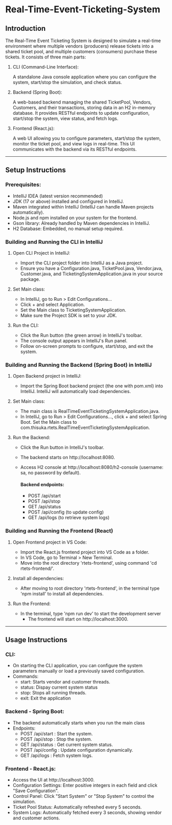 # Real-Time-Event-Ticketing-System

## Introduction
The Real-Time Event Ticketing System is designed to simulate a real-time environment where multiple vendors (producers) release tickets into a shared ticket pool, and multiple customers (consumers) purchase these tickets. It consists of three main parts:

1. CLI (Command-Line Interface):
   
   A standalone Java console application where you can configure the system, start/stop the simulation, and check status.
   
3. Backend (Spring Boot):

   A web-based backend managing the shared TicketPool, Vendors, Customers, and their transactions, storing data in an H2 in-memory database. It provides RESTful endpoints to update configuration, start/stop the system, view status, and fetch logs.
   
5. Frontend (React.js):
   
   A web UI allowing you to configure parameters, start/stop the system, monitor the ticket pool, and view logs in real-time. This UI communicates with the backend via its RESTful endpoints.



   
***



## Setup Instructions

### Prerequisites:
- IntelliJ IDEA (latest version recommended)
- JDK (17 or above) installed and configured in IntelliJ.
- Maven integrated within IntelliJ (IntelliJ can handle Maven projects automatically).
- Node.js and npm installed on your system for the frontend.
- Gson library: Already handled by Maven dependencies in IntelliJ.
- H2 Database: Embedded, no manual setup required.


### Building and Running the CLI in IntelliJ
1. Open CLI Project in IntelliJ:
   - Import the CLI project folder into IntelliJ as a Java project.
   - Ensure you have a Configuration.java, TicketPool.java, Vendor.java, Customer.java, and TicketingSystemApplication.java in your source package.
     
2. Set Main class:
   - In IntelliJ, go to Run > Edit Configurations...
   - Click + and select Application.
   - Set the Main class to TicketingSystemApplication.
   - Make sure the Project SDK is set to your JDK.
     
3. Run the CLI:
   - Click the Run button (the green arrow) in IntelliJ's toolbar.
   - The console output appears in IntelliJ's Run panel.
   - Follow on-screen prompts to configure, start/stop, and exit the system.
  

### Building and Running the Backend (Spring Boot) in IntelliJ
  1. Open Backend project in IntelliJ:
     - Import the Spring Boot backend project (the one with pom.xml) into IntelliJ. IntelliJ will automatically load dependencies.
       
  2. Set Main class:
     - The main class is RealTimeEventTicketingSystemApplication.java.
     - In IntelliJ, go to Run > Edit Configurations..., click + and select Spring Boot.
Set the Main class to com.thisuka.rtets.RealTimeEventTicketingSystemApplication.

  3. Run the Backend:
     - Click the Run button in IntelliJ's toolbar.
     - The backend starts on http://localhost:8080.
     - Access H2 console at http://localhost:8080/h2-console (username: sa, no password by default).

       #### Backend endpoints:
       - POST /api/start
       - POST /api/stop
       - GET /api/status
       - POST /api/config (to update config)
       - GET /api/logs (to retrieve system logs)


### Building and Running the Frontend (React)
1. Open Frontend project in VS Code:
   - Import the React.js frontend project into VS Code as a folder.
   - In VS Code, go to Terminal > New Terminal.
   - Move into the root directory 'rtets-frontend', using command 'cd rtets-frontend/'.
     
2. Install all dependencies:
   - After moving to root directory 'rtets-frontend', in the terminal type 'npm install' to install all dependencies.
   
3. Run the Frontend:
   - In the terminal, type 'npm run dev' to start the development server
       - The frontend will start on http://localhost:3000.



***



## Usage Instructions

### CLI:
- On starting the CLI application, you can configure the system parameters manually or load a previously saved configuration.
- Commands:
    - start: Starts vendor and customer threads.
    - status: Dispay current system status
    - stop: Stops all running threads.
    - exit: Exit the application


### Backend - Spring Boot:
- The backend automatically starts when you run the main class
- Endpoints:
    - POST /api/start : Start the system.
    - POST /api/stop : Stop the system.
    - GET /api/status : Get current system status.
    - POST /api/config : Update configuration dynamically.
    - GET /api/logs : Fetch system logs.


### Frontend - React.js:
- Access the UI at http://localhost:3000.
- Configuration Settings: Enter positive integers in each field and click "Save Configuration".
- Control Panel: Click "Start System" or "Stop System" to control the simulation.
- Ticket Pool Status: Automatically refreshed every 5 seconds.
- System Logs: Automatically fetched every 3 seconds, showing vendor and customer actions.
